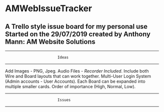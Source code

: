 # AMWebIssueTracker
A Trello style issue board for my personal use
Started on the 29/07/2019 
created by Anthony Mann: AM Website Solutions
----------------------------------------------------------------


----------------------------------------------------------------
                            Ideas
----------------------------------------------------------------
     
 Add Images - PNG, Jpeg.
 Audio Files - *Recorder Included*.
 Include both Wire and Board layouts that can work together.
 Multi-User Login System (Admin accounts - User Accounts).
 Each Board can be expanded into multiple smaller cards. 
 Order of importance (High, Normal, Low).


----------------------------------------------------------------
                            Issues
----------------------------------------------------------------